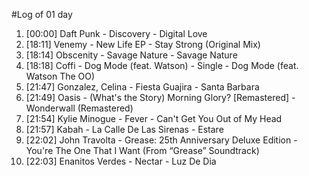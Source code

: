 #Log of 01 day

1. [00:00] Daft Punk - Discovery - Digital Love
1. [18:11] Venemy - New Life EP - Stay Strong (Original Mix)
1. [18:14] Obscenity - Savage Nature - Savage Nature
1. [18:18] Coffi - Dog Mode (feat. Watson) - Single - Dog Mode (feat. Watson The OO)
1. [21:47] Gonzalez, Celina - Fiesta Guajira - Santa Barbara
1. [21:49] Oasis - (What's the Story) Morning Glory? [Remastered] - Wonderwall (Remastered)
1. [21:54] Kylie Minogue - Fever - Can't Get You Out of My Head
1. [21:57] Kabah - La Calle De Las Sirenas - Estare
1. [22:02] John Travolta - Grease: 25th Anniversary Deluxe Edition - You're The One That I Want (From “Grease” Soundtrack)
1. [22:03] Enanitos Verdes - Nectar - Luz De Dia
